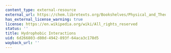 ```yaml
---
content_type: external-resource
external_url: https://chem.libretexts.org/Bookshelves/Physical_and_Theoretical_Chemistry_Textbook_Maps/Supplemental_Modules_%28Physical_and_Theoretical_Chemistry%29/Physical_Properties_of_Matter/Atomic_and_Molecular_Properties/Intermolecular_Forces/Hydrophobic_Interactions
has_external_license_warning: true
license: https://en.wikipedia.org/wiki/All_rights_reserved
status: ''
title: Hydrophobic Interactions
uid: 6d266803-d80d-4942-893f-64aca3c178d5
wayback_url: ''
---
```


